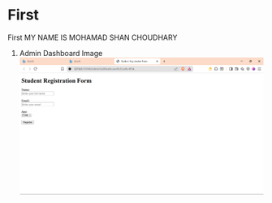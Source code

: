 # First
First 
MY NAME IS MOHAMAD SHAN CHOUDHARY 
1) Admin Dashboard Image 
![alt text](<UNIT 1/HTML AND CSS/image.png>)
